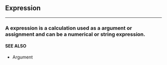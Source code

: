 ## Expression
---

### A expression is a calculation used as a argument or assignment and can be a numerical or string expression.

#### SEE ALSO
* Argument
